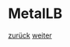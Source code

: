 MetalLB
===



[zurück](https://github.com/JohnnyW74/DevOpsCon2019/blob/master/doc/05-kubespray.md) [weiter](https://github.com/JohnnyW74/DevOpsCon2019/blob/master/doc/07-istio.md)
